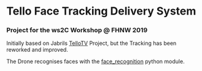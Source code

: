 # Tello Face Tracking Delivery System

### Project for the ws2C Workshop @ FHNW 2019

Initially based on Jabrils [TelloTV](https://github.com/Jabrils/TelloTV) Project, but the Tracking has been reworked and improved.

The Drone recognises faces with the [face_recognition](https://github.com/ageitgey/face_recognition) python module.